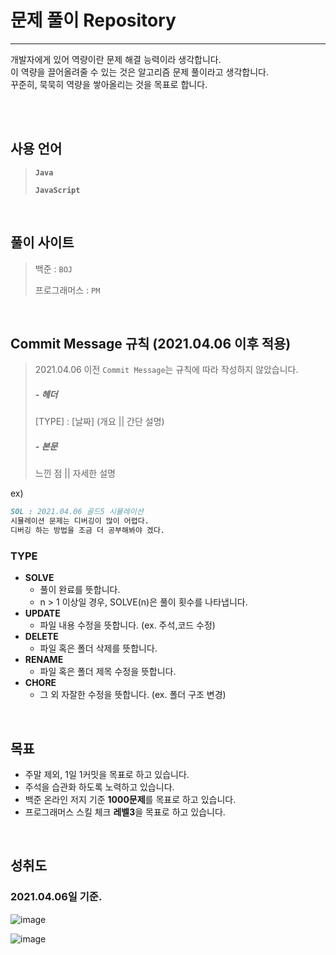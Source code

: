 # 문제 풀이 Repository

---

개발자에게 있어 역량이란 문제 해결 능력이라 생각합니다.<br/>
이 역량을 끌어올려줄 수 있는 것은 알고리즘 문제 풀이라고 생각합니다.<br/>
꾸준히, 묵묵히 역량을 쌓아올리는 것을 목표로 합니다.

<br/>

<br/>

## 사용 언어

> **`Java`** 
>
> **`JavaScript`**

<br/>

## 풀이 사이트

> 백준 : `BOJ`
>
> 프로그래머스 : `PM`

<br/>

## Commit Message 규칙 (2021.04.06 이후 적용)

> 2021.04.06 이전 `Commit Message`는 규칙에 따라 작성하지 않았습니다. 
>
> ##### - 헤더
>
> [TYPE] : [날짜] (개요 || 간단 설명)
>
> ##### - 본문
>
> 느낀 점 || 자세한 설명

ex) 

```markdown
SOL : 2021.04.06 골드5 시뮬레이션 
시뮬레이션 문제는 디버깅이 많이 어렵다. 
디버깅 하는 방법을 조금 더 공부해봐야 겠다.
```

### TYPE 

- **SOLVE**  
  -  풀이 완료를 뜻합니다. 
  - n > 1 이상일 경우, SOLVE(n)은 풀이 횟수를 나타냅니다. 
- **UPDATE**
  - 파일 내용 수정을 뜻합니다. (ex. 주석,코드 수정)
- **DELETE**
  - 파일 혹은 폴더 삭제를 뜻합니다. 
- **RENAME**
  - 파일 혹은 폴더 제목 수정을 뜻합니다.
- **CHORE**
  - 그 외 자잘한 수정을 뜻합니다. (ex. 폴더 구조 변경)

<br/>

## 목표

- 주말 제외, 1일 1커밋을 목표로 하고 있습니다. 
- 주석을 습관화 하도록 노력하고 있습니다. 
- 백준 온라인 저지 기준 **1000문제**를 목표로 하고 있습니다. 
- 프로그래머스 스킬 체크 **레벨3**을 목표로 하고 있습니다. 

<br/>

## 성취도

### 2021.04.06일 기준.

![image](https://user-images.githubusercontent.com/51367622/113679475-c2419380-96fa-11eb-9ef5-cf936bb3590f.png)



![image](https://user-images.githubusercontent.com/51367622/113679772-19dfff00-96fb-11eb-83e8-388425ec0ee6.png)